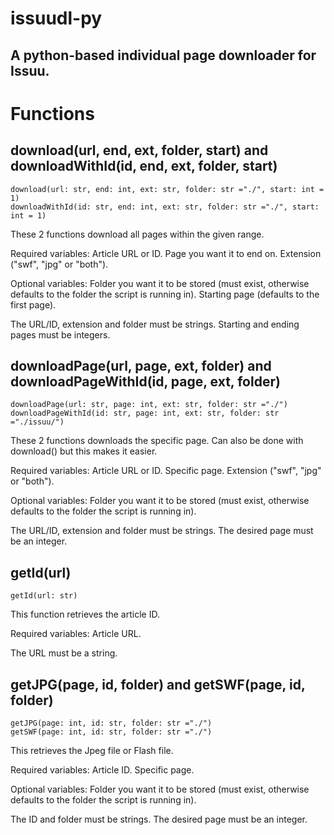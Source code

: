# issuudl-py
 A python-based individual page downloader for Issuu.
---
# Functions
## download(url, end, ext, folder, start) and downloadWithId(id, end, ext, folder, start)
    download(url: str, end: int, ext: str, folder: str ="./", start: int = 1)
    downloadWithId(id: str, end: int, ext: str, folder: str ="./", start: int = 1)

These 2 functions download all pages within the given range.

Required variables: Article URL or ID. Page you want it to end on. Extension ("swf", "jpg" or "both").

Optional variables: Folder you want it to be stored (must exist, otherwise defaults to the folder the script is running in). Starting page (defaults to the first page).

The URL/ID, extension and folder must be strings. Starting and ending pages must be integers.

## downloadPage(url, page, ext, folder) and downloadPageWithId(id, page, ext, folder)
    downloadPage(url: str, page: int, ext: str, folder: str ="./")
    downloadPageWithId(id: str, page: int, ext: str, folder: str ="./issuu/")

These 2 functions downloads the specific page. Can also be done with download() but this makes it easier.

Required variables: Article URL or ID. Specific page. Extension ("swf", "jpg" or "both").

Optional variables: Folder you want it to be stored (must exist, otherwise defaults to the folder the script is running in).

The URL/ID, extension and folder must be strings. The desired page must be an integer.

## getId(url)
    getId(url: str)

This function retrieves the article ID.

Required variables: Article URL.

The URL must be a string.

## getJPG(page, id, folder) and getSWF(page, id, folder)
    getJPG(page: int, id: str, folder: str ="./")
    getSWF(page: int, id: str, folder: str ="./")

This retrieves the Jpeg file or Flash file.

Required variables: Article ID. Specific page.

Optional variables: Folder you want it to be stored (must exist, otherwise defaults to the folder the script is running in).

The ID and folder must be strings. The desired page must be an integer.